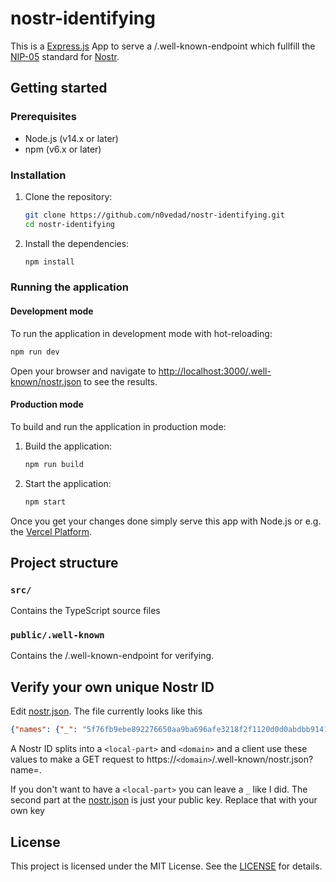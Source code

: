 # nostr-identifying

This is a [Express.js](https://expressjs.com/de/) App to serve a /.well-known-endpoint which fullfill the [NIP-05](https://github.com/nostr-protocol/nips/blob/master/05.md) standard for [Nostr](https://nostr.com/).

## Getting started

### Prerequisites

- Node.js (v14.x or later)
- npm (v6.x or later)

### Installation

1. Clone the repository:

   ```sh
   git clone https://github.com/n0vedad/nostr-identifying.git
   cd nostr-identifying
   ```

2. Install the dependencies:

   ```sh
   npm install
   ```

### Running the application

#### Development mode

To run the application in development mode with hot-reloading:

```sh
npm run dev
```

Open your browser and navigate to [http://localhost:3000/.well-known/nostr.json](http://localhost:3000/.well-known/nostr.json) to see the results.

#### Production mode

To build and run the application in production mode:

1. Build the application:

   ```sh
   npm run build
   ```

2. Start the application:

   ```sh
   npm start
   ```

Once you get your changes done simply serve this app with Node.js or e.g. the [Vercel Platform](https://vercel.com/new?utm_medium=default-template&filter=next.js&utm_source=create-next-app&utm_campaign=create-next-app-readme).

## Project structure

### `src/` 

Contains the TypeScript source files

### `public/.well-known`

Contains the /.well-known-endpoint for verifying.

## Verify your own unique Nostr ID

Edit [nostr.json](/public/.well-known/nostr.json). The file currently looks like this

```json
{"names": {"_": "5f76fb9ebe892276650aa9ba696afe3218f2f1120d0d0abdbb9141a5e627a71e"}}
```

A Nostr ID splits into a `<local-part>` and `<domain>` and a client use these values to make a GET request to https://`<domain>`/.well-known/nostr.json?name=<local-part>. 

If you don't want to have a `<local-part>` you can leave a `_` like I did. The second part at the [nostr.json](/public/.well-known/nostr.json) is just your public key. 
Replace that with your own key

## License

This project is licensed under the MIT License. See the [LICENSE](/LICENSE) for details.
